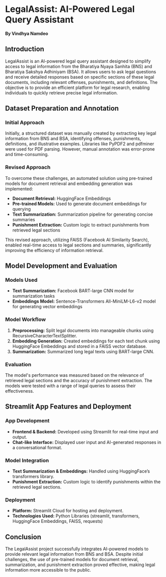 # LegalAssist: AI-Powered Legal Query Assistant

**By Vindhya Namdeo**

## Introduction
LegalAssist is an AI-powered legal query assistant designed to simplify access to legal information from the Bharatiya Nyaya Sanhita (BNS) and Bharatiya Sakshya Adhiniyam (BSA). It allows users to ask legal questions and receive detailed responses based on specific sections of these legal documents, including relevant offenses, punishments, and definitions. The objective is to provide an efficient platform for legal research, enabling individuals to quickly retrieve precise legal information.

## Dataset Preparation and Annotation
### Initial Approach
Initially, a structured dataset was manually created by extracting key legal information from BNS and BSA, identifying offenses, punishments, definitions, and illustrative examples. Libraries like PyPDF2 and pdfminer were used for PDF parsing. However, manual annotation was error-prone and time-consuming.

### Revised Approach
To overcome these challenges, an automated solution using pre-trained models for document retrieval and embedding generation was implemented:
- **Document Retrieval:** HuggingFace Embeddings
- **Pre-trained Models:** Used to generate document embeddings for querying
- **Text Summarization:** Summarization pipeline for generating concise summaries
- **Punishment Extraction:** Custom logic to extract punishments from retrieved legal sections

This revised approach, utilizing FAISS (Facebook AI Similarity Search), enabled real-time access to legal sections and summaries, significantly improving the efficiency of information retrieval.

## Model Development and Evaluation
### Models Used
- **Text Summarization:** Facebook BART-large CNN model for summarization tasks
- **Embeddings Model:** Sentence-Transformers All-MiniLM-L6-v2 model for generating vector embeddings

### Model Workflow
1. **Preprocessing:** Split legal documents into manageable chunks using RecursiveCharacterTextSplitter.
2. **Embedding Generation:** Created embeddings for each text chunk using HuggingFace Embeddings and stored in a FAISS vector database.
3. **Summarization:** Summarized long legal texts using BART-large CNN.

### Evaluation
The model's performance was measured based on the relevance of retrieved legal sections and the accuracy of punishment extraction. The models were tested with a range of legal queries to assess their effectiveness.

## Streamlit App Features and Deployment
### App Development
- **Frontend & Backend:** Developed using Streamlit for real-time input and output.
- **Chat-like Interface:** Displayed user input and AI-generated responses in a conversational format.

### Model Integration
- **Text Summarization & Embeddings:** Handled using HuggingFace’s transformers library.
- **Punishment Extraction:** Custom logic to identify punishments within the retrieved legal sections.

### Deployment
- **Platform:** Streamlit Cloud for hosting and deployment.
- **Technologies Used:** Python Libraries (streamlit, transformers, HuggingFace Embeddings, FAISS, requests)

## Conclusion
The LegalAssist project successfully integrates AI-powered models to provide relevant legal information from BNS and BSA. Despite initial challenges, the use of pre-trained models for document retrieval, summarization, and punishment extraction proved effective, making legal information more accessible to the public.
